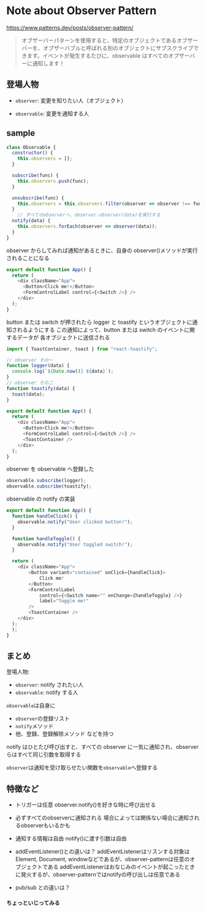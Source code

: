 # Note about Observer Pattern

https://www.patterns.dev/posts/observer-pattern/

> オブザーバーパターンを使用すると、特定のオブジェクトであるオブザーバーを、オブザーバブルと呼ばれる別のオブジェクトにサブスクライブできます。イベントが発生するたびに、observable はすべてのオブザーバーに通知します！

## 登場人物

- `observer`: 変更を知りたい人（オブジェクト）

- `observable`: 変更を通知する人

## sample

```JavaScript
class Observable {
  constructor() {
    this.observers = [];
  }

  subscribe(func) {
    this.observers.push(func);
  }

  unsubscribe(func) {
    this.observers = this.observers.filter(observer => observer !== func);
  }
    // すべてのobserverへ、observer.observer(data)を実行する
  notify(data) {
    this.observers.forEach(observer => observer(data));
  }
}
```

observer からしてみれば通知があるときに、自身の observer()メソッドが実行されることになる

```JavaScript
export default function App() {
  return (
    <div className="App">
      <Button>Click me!</Button>
      <FormControlLabel control={<Switch />} />
    </div>
  );
}
```

button または switch が押されたら
logger と toastify というオブジェクトに通知されるようにする
この通知によって、button または switch のイベントに関するデータが
各オブジェクトに送信される

```JavaScript
import { ToastContainer, toast } from "react-toastify";

// observer その一
function logger(data) {
  console.log(`${Date.now()} ${data}`);
}
// observer その二
function toastify(data) {
  toast(data);
}

export default function App() {
  return (
    <div className="App">
      <Button>Click me!</Button>
      <FormControlLabel control={<Switch />} />
      <ToastContainer />
    </div>
  );
}
```

observer を observable へ登録した

```JavaScript
observable.subscribe(logger);
observable.subscribe(toastify);

```

observable の notify の実装

```JavaScript
export default function App() {
  function handleClick() {
    observable.notify("User clicked button!");
  }

  function handleToggle() {
    observable.notify("User toggled switch!");
  }

  return (
    <div className="App">
        <Button variant="contained" onClick={handleClick}>
            Click me!
        </Button>
        <FormControlLabel
            control={<Switch name="" onChange={handleToggle} />}
            label="Toggle me!"
        />
        <ToastContainer />
    </div>
  );
  );
}
```

## まとめ

登場人物: 
- `observer`: notify されたい人 
- `observable`: notify する人

`observable`は自身に 
- `observer`の登録リスト 
- `notify`メソッド 
- 他、登録、登録解除メソッド
などを持つ

notify はひとたび呼び出すと、すべての observer に一気に通知され、observer らはすべて同じ引数を取得する

`observer`は通知を受け取らせたい関数を`observable`へ登録する

## 特徴など

- トリガーは任意
    observer.notify()を好きな時に呼び出せる

- 必ずすべてのobserverに通知される
    場合によっては関係ない場合に通知されるobserverもいるかも

- 通知する情報は自由
    notify()に渡す引数は自由

- addEventListener()との違いは？
    addEventListenerはリスンする対象はElement, Document, windowなどであるが、observer-patternは任意のオブジェクトである
    addEventListenerはおなじみのイベントが起こったときに発火するが、observer-patternではnotifyの呼び出しは任意である

- pub/sub との違いは？

#### ちょっといじってみる


